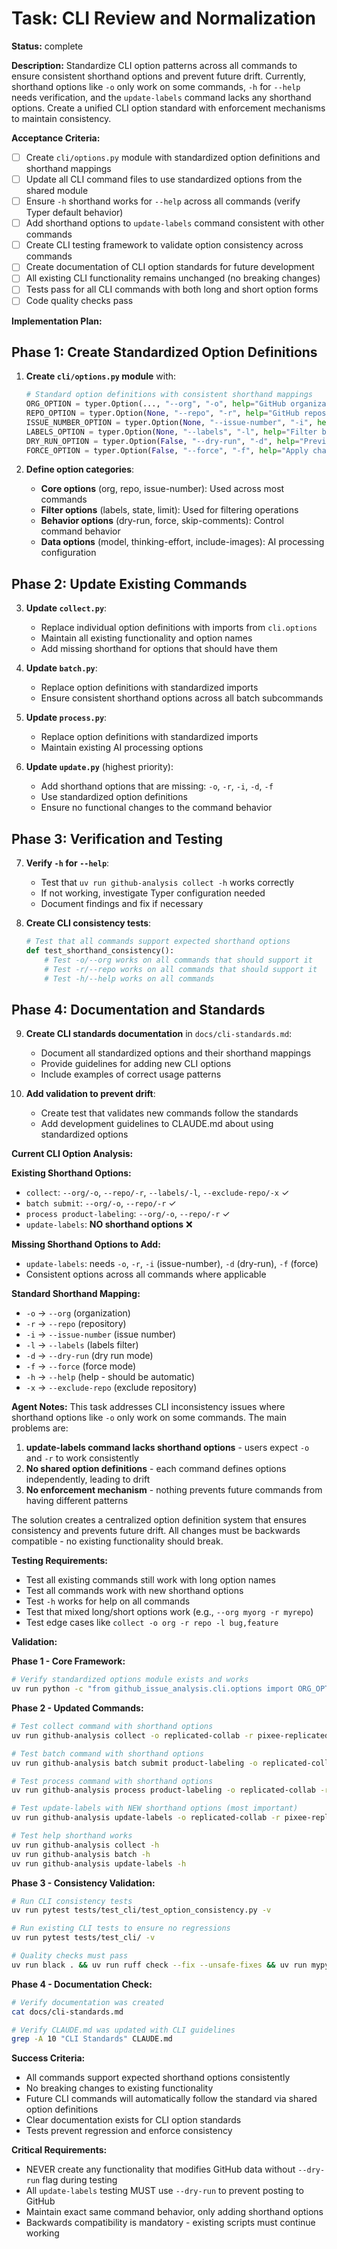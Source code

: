 # Task: CLI Review and Normalization

**Status:** complete

**Description:**
Standardize CLI option patterns across all commands to ensure consistent shorthand options and prevent future drift. Currently, shorthand options like `-o` only work on some commands, `-h` for `--help` needs verification, and the `update-labels` command lacks any shorthand options. Create a unified CLI option standard with enforcement mechanisms to maintain consistency.

**Acceptance Criteria:**
- [ ] Create `cli/options.py` module with standardized option definitions and shorthand mappings
- [ ] Update all CLI command files to use standardized options from the shared module
- [ ] Ensure `-h` shorthand works for `--help` across all commands (verify Typer default behavior)
- [ ] Add shorthand options to `update-labels` command consistent with other commands
- [ ] Create CLI testing framework to validate option consistency across commands
- [ ] Create documentation of CLI option standards for future development
- [ ] All existing CLI functionality remains unchanged (no breaking changes)
- [ ] Tests pass for all CLI commands with both long and short option forms
- [ ] Code quality checks pass

**Implementation Plan:**

## Phase 1: Create Standardized Option Definitions

1. **Create `cli/options.py` module** with:
   ```python
   # Standard option definitions with consistent shorthand mappings
   ORG_OPTION = typer.Option(..., "--org", "-o", help="GitHub organization name")
   REPO_OPTION = typer.Option(None, "--repo", "-r", help="GitHub repository name")
   ISSUE_NUMBER_OPTION = typer.Option(None, "--issue-number", "-i", help="Specific issue number")
   LABELS_OPTION = typer.Option(None, "--labels", "-l", help="Filter by labels")
   DRY_RUN_OPTION = typer.Option(False, "--dry-run", "-d", help="Preview changes without applying")
   FORCE_OPTION = typer.Option(False, "--force", "-f", help="Apply changes without confirmation")
   ```

2. **Define option categories**:
   - **Core options** (org, repo, issue-number): Used across most commands
   - **Filter options** (labels, state, limit): Used for filtering operations  
   - **Behavior options** (dry-run, force, skip-comments): Control command behavior
   - **Data options** (model, thinking-effort, include-images): AI processing configuration

## Phase 2: Update Existing Commands

3. **Update `collect.py`**:
   - Replace individual option definitions with imports from `cli.options`
   - Maintain all existing functionality and option names
   - Add missing shorthand for options that should have them

4. **Update `batch.py`**:
   - Replace option definitions with standardized imports
   - Ensure consistent shorthand options across all batch subcommands

5. **Update `process.py`**:
   - Replace option definitions with standardized imports
   - Maintain existing AI processing options

6. **Update `update.py`** (highest priority):
   - Add shorthand options that are missing: `-o`, `-r`, `-i`, `-d`, `-f`
   - Use standardized option definitions
   - Ensure no functional changes to the command behavior

## Phase 3: Verification and Testing

7. **Verify `-h` for `--help`**:
   - Test that `uv run github-analysis collect -h` works correctly
   - If not working, investigate Typer configuration needed
   - Document findings and fix if necessary

8. **Create CLI consistency tests**:
   ```python
   # Test that all commands support expected shorthand options
   def test_shorthand_consistency():
       # Test -o/--org works on all commands that should support it
       # Test -r/--repo works on all commands that should support it
       # Test -h/--help works on all commands
   ```

## Phase 4: Documentation and Standards

9. **Create CLI standards documentation** in `docs/cli-standards.md`:
   - Document all standardized options and their shorthand mappings
   - Provide guidelines for adding new CLI options
   - Include examples of correct usage patterns

10. **Add validation to prevent drift**:
    - Create test that validates new commands follow the standards
    - Add development guidelines to CLAUDE.md about using standardized options

**Current CLI Option Analysis:**

**Existing Shorthand Options:**
- `collect`: `--org/-o`, `--repo/-r`, `--labels/-l`, `--exclude-repo/-x` ✓
- `batch submit`: `--org/-o`, `--repo/-r` ✓
- `process product-labeling`: `--org/-o`, `--repo/-r` ✓  
- `update-labels`: **NO shorthand options** ❌

**Missing Shorthand Options to Add:**
- `update-labels`: needs `-o`, `-r`, `-i` (issue-number), `-d` (dry-run), `-f` (force)
- Consistent options across all commands where applicable

**Standard Shorthand Mapping:**
- `-o` → `--org` (organization)
- `-r` → `--repo` (repository)  
- `-i` → `--issue-number` (issue number)
- `-l` → `--labels` (labels filter)
- `-d` → `--dry-run` (dry run mode)
- `-f` → `--force` (force mode)
- `-h` → `--help` (help - should be automatic)
- `-x` → `--exclude-repo` (exclude repository)

**Agent Notes:**
This task addresses CLI inconsistency issues where shorthand options like `-o` only work on some commands. The main problems are:

1. **update-labels command lacks shorthand options** - users expect `-o` and `-r` to work consistently
2. **No shared option definitions** - each command defines options independently, leading to drift
3. **No enforcement mechanism** - nothing prevents future commands from having different patterns

The solution creates a centralized option definition system that ensures consistency and prevents future drift. All changes must be backwards compatible - no existing functionality should break.

**Testing Requirements:**
- Test all existing commands still work with long option names
- Test all commands work with new shorthand options  
- Test `-h` works for help on all commands
- Test that mixed long/short options work (e.g., `--org myorg -r myrepo`)
- Test edge cases like `collect -o org -r repo -l bug,feature`

**Validation:**

**Phase 1 - Core Framework:**
```bash
# Verify standardized options module exists and works
uv run python -c "from github_issue_analysis.cli.options import ORG_OPTION, REPO_OPTION; print('Options module works')"
```

**Phase 2 - Updated Commands:**
```bash
# Test collect command with shorthand options
uv run github-analysis collect -o replicated-collab -r pixee-replicated -i 71 --dry-run

# Test batch command with shorthand options  
uv run github-analysis batch submit product-labeling -o replicated-collab -r pixee-replicated --dry-run

# Test process command with shorthand options
uv run github-analysis process product-labeling -o replicated-collab -r pixee-replicated -i 71 --dry-run

# Test update-labels with NEW shorthand options (most important)
uv run github-analysis update-labels -o replicated-collab -r pixee-replicated -i 71 -d

# Test help shorthand works
uv run github-analysis collect -h
uv run github-analysis batch -h  
uv run github-analysis update-labels -h
```

**Phase 3 - Consistency Validation:**
```bash
# Run CLI consistency tests
uv run pytest tests/test_cli/test_option_consistency.py -v

# Run existing CLI tests to ensure no regressions
uv run pytest tests/test_cli/ -v

# Quality checks must pass
uv run black . && uv run ruff check --fix --unsafe-fixes && uv run mypy . && uv run pytest
```

**Phase 4 - Documentation Check:**
```bash
# Verify documentation was created
cat docs/cli-standards.md

# Verify CLAUDE.md was updated with CLI guidelines
grep -A 10 "CLI Standards" CLAUDE.md
```

**Success Criteria:**
- All commands support expected shorthand options consistently
- No breaking changes to existing functionality
- Future CLI commands will automatically follow the standard via shared option definitions
- Clear documentation exists for CLI option standards
- Tests prevent regression and enforce consistency

**Critical Requirements:**
- NEVER create any functionality that modifies GitHub data without `--dry-run` flag during testing
- All `update-labels` testing MUST use `--dry-run` to prevent posting to GitHub
- Maintain exact same command behavior, only adding shorthand options
- Backwards compatibility is mandatory - existing scripts must continue working